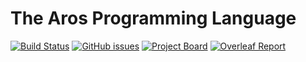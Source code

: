 # The Aros Programming Language
[![Build Status](https://travis-ci.org/valorl/aros.svg?branch=master)](https://travis-ci.org/valorl/aros)
[![GitHub issues](https://img.shields.io/github/issues-raw/valorl/aros.svg)](https://github.com/valorl/aros/issues)
[![Project Board](https://img.shields.io/badge/project-board-blue.svg)](https://github.com/valorl/aros/projects/1)
[![Overleaf Report](https://img.shields.io/badge/overleaf-report-yellowgreen.svg)](https://www.overleaf.com/project/5c8e3ce08767d9218d41e149)


